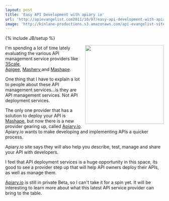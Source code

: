 ```yaml
---
layout: post
title: 'Easy API Development with apiary io'
url: 'http://apievangelist.com2011/10/07/easy-api-development-with-apiary.io/'
image: 'http://kinlane-productions.s3.amazonaws.com/api-evangelist-site/blog/apiary-io-logo.png'
---
```

{% include JB/setup %}
<p>
     <a title="Apiary.io" href="http://apiary.io/"><img src="http://kinlane-productions.s3.amazonaws.com/api-service-providers/apiary/apiary-io-logo.png"  width="250" align="right" /></a>
</p>
<p>
     I'm spending a lot of time lately evaluating the various API management service providers like <a title="3Scale" href="/serviceproviders/3scale.php">3Scale</a>, <a title="Apigee" href="/serviceproviders/apigee.php">Apigee</a>, <a title="Mashery" href="/serviceproviders/mashery.php">Mashery</a>,and <a title="Mashape" href="/serviceproviders/mashape.php">Mashape</a>.
</p>
<p>
     One thing that I have to explain a lot to people about these API management services…is they are API management services. Not API deployment services.
</p>
<p>
     The only one provider that has a solution to deploy your API is <a title="Mashape" href="/serviceproviders/mashape.php">Mashape</a>, but now there is a new provider gearing up, called <a title="Apiary.io" href="http://apiary.io/">Apiary.io</a>. Apiary.io wants to make developing and implementing APIs a quicker process.
</p>
<p>
     Apiary.io site says they will also help you describe, test, manage and share your API with developers.
</p>
<p>
     I feel that API deployment services is a huge opportunity in this space, its good to see a provider step up that will help API owners deploy their APIs, as well as manage them.
</p>
<p>
     <a title="Apiary.io" href="http://apiary.io/">Apiary.io</a> is still in private Beta, so I can't take it for a spin yet. It will be interesting to learn more about what this latest API service provider can bring to the table.
</p>
